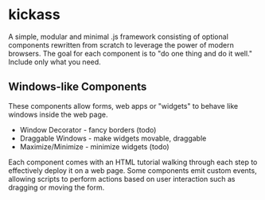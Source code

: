 # kickass

A simple, modular and minimal .js framework consisting 
of optional components rewritten from scratch to 
leverage the power of modern browsers. The goal for each 
component is to "do one thing and do it well." Include 
only what you need.

## Windows-like Components

These components allow forms, web apps or "widgets" to 
behave like windows inside the web page. 

 * Window Decorator  - fancy borders (todo)
 * Draggable Windows - make widgets movable, draggable
 * Maximize/Minimize - minimize widgets (todo)
 
Each component comes with an HTML tutorial walking 
through each step to effectively deploy it on a web 
page. Some components emit custom events, allowing 
scripts to perform actions based on user interaction 
such as dragging or moving the form.
